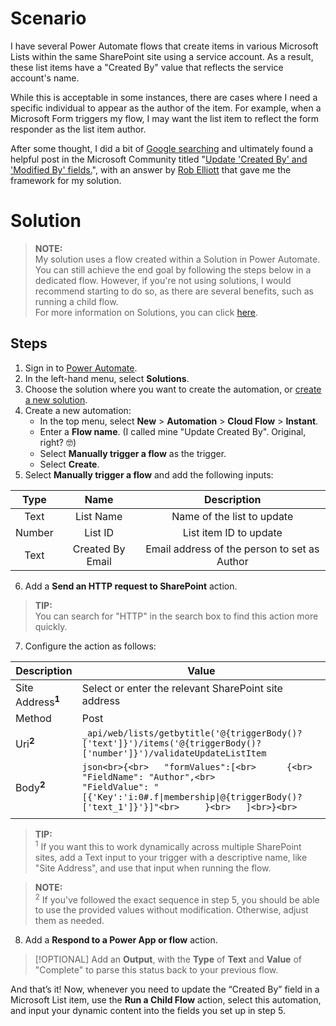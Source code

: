 # Scenario
I have several Power Automate flows that create items in various Microsoft Lists within the same SharePoint site using a service account. As a result, these list items have a "Created By" value that reflects the service account's name.

While this is acceptable in some instances, there are cases where I need a specific individual to appear as the author of the item. For example, when a Microsoft Form triggers my flow, I may want the list item to reflect the form responder as the list item author.

After some thought, I did a bit of [Google searching](https://letmegooglethat.com/?q=microsoft+list+change+created+by) and ultimately found a helpful post in the Microsoft Community titled "[Update 'Created By' and 'Modified By' fields.](https://techcommunity.microsoft.com/t5/power-apps-and-power-automate-in/update-created-by-and-modified-by-fields/m-p/3672675/highlight/true#M6072)", with an answer by [Rob Elliott](https://techcommunity.microsoft.com/t5/user/viewprofilepage/user-id/174092#profile) that gave me the framework for my solution.

# Solution

> **NOTE:**  
> My solution uses a flow created within a Solution in Power Automate. You can still achieve the end goal by following the steps below in a dedicated flow. However, if you're not using solutions, I would recommend starting to do so, as there are several benefits, such as running a child flow.  
> For more information on Solutions, you can click [here](https://learn.microsoft.com/en-us/power-automate/overview-solution-flows).

## Steps
1. Sign in to [Power Automate](https://make.powerautomate.com/).
2. In the left-hand menu, select **Solutions**.
3. Choose the solution where you want to create the automation, or [create a new solution](https://learn.microsoft.com/en-us/power-automate/overview-solution-flows).
4. Create a new automation:
    - In the top menu, select **New** > **Automation** > **Cloud Flow** > **Instant**.
    - Enter a **Flow name**. (I called mine "Update Created By". Original, right? 🤓)
    - Select **Manually trigger a flow** as the trigger.
    - Select **Create**.
5. Select **Manually trigger a flow** and add the following inputs:

|  Type  |       Name       |                 Description                  |
| :----: | :--------------: | :------------------------------------------: |
|  Text  |    List Name     |          Name of the list to update          |
| Number |     List ID      |            List item ID to update            |
|  Text  | Created By Email | Email address of the person to set as Author |

6. Add a **Send an HTTP request to SharePoint** action.
> **TIP:**  
> You can search for "HTTP" in the search box to find this action more quickly.

7. Configure the action as follows:

| Description                  | Value                                                                                                                                                                          |
| ---------------------------- | ------------------------------------------------------------------------------------------------------------------------------------------------------------------------------ |
| Site Address<sup>**1**</sup> | Select or enter the relevant SharePoint site address                                                                                                                           |
| Method                       | Post                                                                                                                                                                           |
| Uri<sup>**2**</sup>          | `_api/web/lists/getbytitle('@{triggerBody()?['text']}')/items('@{triggerBody()?['number']}')/validateUpdateListItem`                                                           |
| Body<sup>**2**</sup>         | ```json<br>{<br>	"formValues":[<br>		{<br>			"FieldName": "Author",<br>			"FieldValue": "[{'Key':'i:0#.f\|membership\|@{triggerBody()?['text_1']}'}]"<br>		}<br>	]<br>}<br>``` |
|                              |                                                                                                                                                                                |

> **TIP:**  
> <sup>1</sup> If you want this to work dynamically across multiple SharePoint sites, add a Text input to your trigger with a descriptive name, like "Site Address", and use that input when running the flow.

> **NOTE:**  
> <sup>2</sup> If you've followed the exact sequence in step 5, you should be able to use the provided values without modification. Otherwise, adjust them as needed.

8. Add a **Respond to a Power App or flow** action.
> [!OPTIONAL]
> Add an **Output**, with the **Type** of **Text** and **Value** of "Complete" to parse this status back to your previous flow.

And that’s it! Now, whenever you need to update the “Created By” field in a Microsoft List item, use the **Run a Child Flow** action, select this automation, and input your dynamic content into the fields you set up in step 5.
